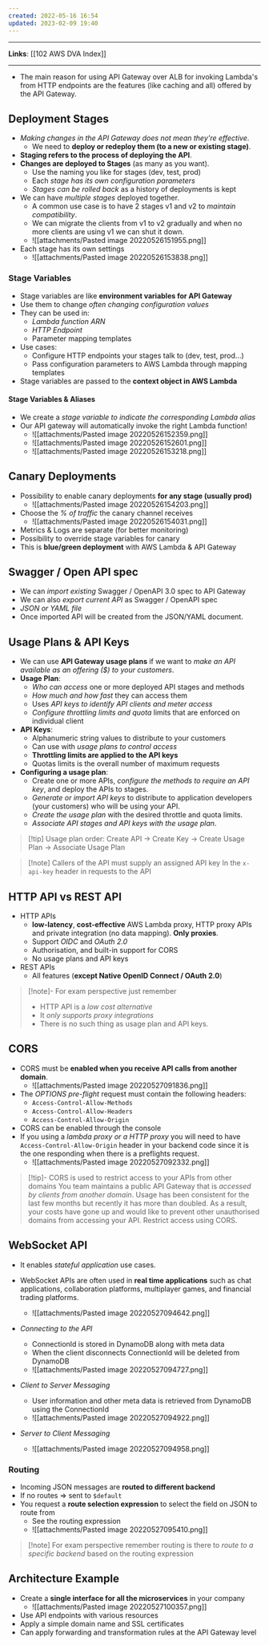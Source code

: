 ```yaml
---
created: 2022-05-16 16:54
updated: 2023-02-09 19:40
---
```

---
**Links**: [[102 AWS DVA Index]]

---
- The main reason for using API Gateway over ALB for invoking Lambda's from HTTP endpoints are the features (like caching and all) offered by the API Gateway.

## Deployment Stages
- *Making changes in the API Gateway does not mean they're effective*. 
	- We need to **deploy or redeploy them (to a new or existing stage)**.
- **Staging refers to the process of deploying the API**.
- **Changes are deployed to Stages** (as many as you want). 
	- Use the naming you like for stages (dev, test, prod)
	- Each *stage has its own configuration parameters*
	- *Stages can be rolled back* as a history of deployments is kept
- We can have *multiple stages* deployed together. 
	- A common use case is to have 2 stages v1 and v2 to *maintain compatibility*. 
	- We can migrate the clients from v1 to v2 gradually and when no more clients are using v1 we can shut it down.
	- ![[attachments/Pasted image 20220526151955.png]]
- Each stage has its own settings
	- ![[attachments/Pasted image 20220526153838.png]]

### Stage Variables
- Stage variables are like **environment variables for API Gateway**
- Use them to change *often changing configuration values*
- They can be used in:
	- *Lambda function ARN*
	- *HTTP Endpoint*
	- Parameter mapping templates
- Use cases:
	- Configure HTTP endpoints your stages talk to (dev, test, prod...)
	- Pass configuration parameters to AWS Lambda through mapping templates
- Stage variables are passed to the **context object in AWS Lambda**

#### Stage Variables & Aliases
- We create a *stage variable to indicate the corresponding Lambda alias*
- Our API gateway will automatically invoke the right Lambda function!
	- ![[attachments/Pasted image 20220526152359.png]]
	- ![[attachments/Pasted image 20220526152601.png]]
	- ![[attachments/Pasted image 20220526153218.png]]

## Canary Deployments
- Possibility to enable canary deployments **for any stage (usually prod)**
	- ![[attachments/Pasted image 20220526154203.png]]
- Choose the *% of traffic* the canary channel receives 
	- ![[attachments/Pasted image 20220526154031.png]]
- Metrics & Logs are separate (for better monitoring)
- Possibility to override stage variables for canary
- This is **blue/green deployment** with AWS Lambda & API Gateway

## Swagger / Open API spec
- We can *import existing* Swagger / OpenAPI 3.0 spec to API Gateway
- We can also *export current API* as Swagger / OpenAPI spec
- *JSON or YAML file*
- Once imported API will be created from the JSON/YAML document.

## Usage Plans & API Keys
- We can use **API Gateway usage plans** if we want to *make an API available as an offering ($) to your customers*.
- **Usage Plan**:
	- *Who can access* one or more deployed API stages and methods
	- *How much and how fast* they can access them
	- Uses *API keys to identify API clients and meter access*
	- *Configure throttling limits and quota* limits that are enforced on individual client
- **API Keys**:
	- Alphanumeric string values to distribute to your customers
	- Can use with *usage plans to control access*
	- **Throttling limits are applied to the API keys**
	- Quotas limits is the overall number of maximum requests
- **Configuring a usage plan**: 
	- Create one or more APIs, *configure the methods to require an API key*, and deploy the APIs to stages.
	- *Generate or import API keys* to distribute to application developers (your customers) who will be using your API.
	- *Create the usage plan* with the desired throttle and quota limits.
	- *Associate API stages and API keys with the usage plan*.

> [!tip] Usage plan order: Create API -> Create Key -> Create Usage Plan -> Associate Usage Plan

> [!note] Callers of the API must supply an assigned API key In the `x-api-key` header in requests to the API

## HTTP API vs REST API
- HTTP APIs
	- **low-latency**, **cost-effective** AWS Lambda proxy, HTTP proxy APIs and private integration (no data mapping). **Only proxies**.
	- Support *OIDC* and *OAuth 2.0*
	- Authorisation, and built-in support for CORS 
	- No usage plans and API keys
- REST APIs
	- All features (**except Native OpenID Connect / OAuth 2.0**)

> [!note]- For exam perspective just remember 
> - HTTP API is a *low cost alternative* 
> - It *only supports proxy integrations* 
> - There is no such thing as usage plan and API keys.

## CORS
- CORS must be **enabled when you receive API calls from another domain**.
	- ![[attachments/Pasted image 20220527091836.png]]
- The *OPTIONS pre-flight* request must contain the following headers:
	- `Access-Control-Allow-Methods`
	- `Access-Control-Allow-Headers`
	- `Access-Control-Allow-Origin`
- CORS can be enabled through the console
- If you using a *lambda proxy or a HTTP proxy* you will need to have `Access-Control-Allow-Origin` header in your backend code since it is the one responding when there is a preflights request.
	- ![[attachments/Pasted image 20220527092332.png]]

> [!tip]- CORS is used to restrict access to your APIs from other domains
> You team maintains a public API Gateway that is *accessed by clients from another domain*. Usage has been consistent for the last few months but recently it has more than doubled. As a result, your costs have gone up and would like to prevent other unauthorised domains from accessing your API. 
> Restrict access using CORS.

## WebSocket API
- It enables *stateful application* use cases.
- WebSocket APIs are often used in **real time applications** such as chat applications, collaboration platforms, multiplayer games, and financial trading platforms.
	- ![[attachments/Pasted image 20220527094642.png]]

- *Connecting to the API*
	- ConnectionId is stored in DynamoDB along with meta data 
	- When the client disconnects ConnectionId will be deleted from DynamoDB
	- ![[attachments/Pasted image 20220527094727.png]]
- *Client to Server Messaging*
	- User information and other meta data is retrieved from DynamoDB using the ConnectionId
	- ![[attachments/Pasted image 20220527094922.png]]
- *Server to Client Messaging*
	- ![[attachments/Pasted image 20220527094958.png]]

### Routing 
- Incoming JSON messages are **routed to different backend**
- If no routes => sent to `$default`
- You request a **route selection expression** to select the field on JSON to route from
	- See the routing expression
	- ![[attachments/Pasted image 20220527095410.png]]

> [!note] For exam perspective remember routing is there to *route to a specific backend* based on the routing expression

## Architecture Example
- Create a **single interface for all the microservices** in your company
	- ![[attachments/Pasted image 20220527100357.png]]
- Use API endpoints with various resources
- Apply a simple domain name and SSL certificates
- Can apply forwarding and transformation rules at the API Gateway level
